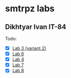 # smtrpz labs 
## Dikhtyar Ivan IT-84


Todo:
- [x] [Lab 3 (variant 2)](./lab3/examples.ipynb)
- [x] [Lab 6](./lab6/)
- [x] [Lab 4](./lab4/)
- [x] [Lab 7](./lab7.ipynb)
- [x] [Lab 8](./lab8/)

